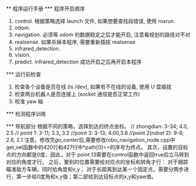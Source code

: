 ** 程序运行手册
*** 程序开启顺序
1. control. 根据策略选择 launch 文件, 如果想要查找段错误, 使用 rosrun
2. odom. 
3. navigation. 必须等 odom 的数据稳定之后才能开启, 注意看规划的路径对不对
4. realsense. 如果杀掉本程序, 需要重新插拔 realsense
5. infrared_detection.
6. vision. 
7. predict. infrared_detection 成功开启之后再开启本程序

*** 运行前检查
1. 检查各个设备是否在线 (ls /dev), 如果有不在线的设备, 使用 U 盘插拔
2. 检查两台机器人是否连接上 (socket 通信是否正常工作)
3. 校准 yaw 轴

*** 检测程序训练


*** 导航部分
根据不同的策略，选择到达的终点坐标。
// zhongdian: 3-34; 4.0, 2.5 
// point 1:  3-11; 3.3, 3.2
//point 3: 3-13; 4.00,3.8
//point 2(robot 2): 9-8; 2.6, 2.1
注意，修改完*go_center*后,需要修改robo_navigation_node.cpp中get_vel函数中的420行和427行中*path[0]==的序号为终点。
其次，设置的目标点的方向都是0度，因此，对于 point 13需要在control函数中返回true后立马转到对应的角度才行。
之后，要到的位置需要给对应点的坐标和转角才行：
对于跟踪瞄准敌方车辆，同时给角度和x,y；
对于长距离到达某一个固定点，需要分两步进行，第一步给0度角和x,y值；第二部给到达目标点的x,y和yaw值。
